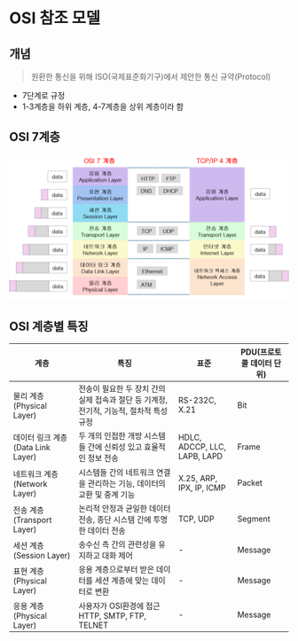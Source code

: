 # OSI 참조 모델
## 개념
> 원환한 통신을 위해 ISO(국제표준화기구)에서 제안한 통신 규약(Protocol)
- 7단계로 규정
- 1-3계층을 하위 계층, 4-7계층을 상위 계층이라 함

## OSI 7계층
![OSI image](images/OSI_image.png)

## OSI 계층별 특징
|계층|특징|표준|PDU(프로토콜 데이터 단위)|
|---|---|---|---|
|물리 계층(Physical Layer)|전송이 필요한 두 장치 간의 실제 접속과 절단 등 기계정, 전기적, 기능적, 절차적 특성 규정|RS-232C, X.21|Bit|
|데이터 링크 계층(Data Link Layer)|두 개의 인접한 개방 시스템들 간에 신뢰성 있고 효율적인 정보 전송|HDLC, ADCCP, LLC, LAPB, LAPD|Frame|
|네트워크 계층(Network Layer)|시스템들 간의 네트워크 연결을 관리하는 기능, 데이터의 교환 및 중계 기능|X.25, ARP, IPX, IP, ICMP|Packet|
|전송 계층(Transport Layer)|논리적 안정과 균일한 데이터 전송, 종단 시스템 간에 투명한 데이터 전송|TCP, UDP|Segment|
|세션 계층(Session Layer)|송수신 측 간의 관련성을 유지하고 대화 제어|-|Message|
|표현 계층(Physical Layer)|응용 계층으로부터 받은 데이터를 세션 계층에 맞는 데이터로 변환|-|Message|
|응용 계층(Physical Layer)|사용자가 OSI환경에 접근<br>HTTP, SMTP, FTP, TELNET|-|Message|
